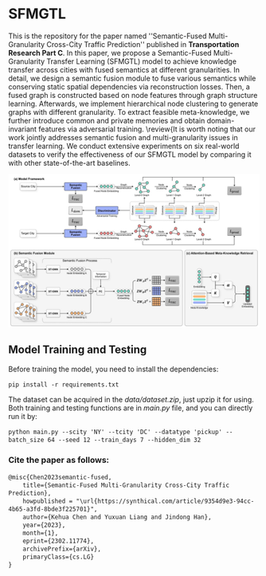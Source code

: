 # SFMGTL
This is the repository for the paper named ''Semantic-Fused Multi-Granularity Cross-City Traffic Prediction'' published in **Transportation Research Part C**. In this paper, we propose a Semantic-Fused Multi-Granularity Transfer Learning (SFMGTL) model to achieve knowledge transfer across cities with fused semantics at different granularities. In detail, we design a semantic fusion module to fuse various semantics while conserving static spatial dependencies via reconstruction losses. Then, a fused graph is constructed based on node features through graph structure learning. Afterwards, we implement hierarchical node clustering to generate graphs with different granularity. To extract feasible meta-knowledge, we further introduce common and private memories and obtain domain-invariant features via adversarial training. \review{It is worth noting that our work jointly addresses semantic fusion and multi-granularity issues in transfer learning. We conduct extensive experiments on six real-world datasets to verify the effectiveness of our SFMGTL model by comparing it with other state-of-the-art baselines. 

<img src="model.jpg" alt="model" width="700" />

## Model Training and Testing

Before training the model, you need to install the dependencies:

```shell
pip install -r requirements.txt
```



The dataset can be acquired in the *data/dataset.zip*, just upzip it for using. Both training and testing functions are in *main.py* file, and you can directly run it by:

```shell
python main.py --scity 'NY' --tcity 'DC' --datatype 'pickup' --batch_size 64 --seed 12 --train_days 7 --hidden_dim 32
```



### Cite the paper as follows:

    @misc{Chen2023semantic-fused,
        title={Semantic-Fused Multi-Granularity Cross-City Traffic Prediction},
        howpublished = "\url{https://synthical.com/article/9354d9e3-94cc-4b65-a3fd-8bde3f225701}",
        author={Kehua Chen and Yuxuan Liang and Jindong Han},
        year={2023},
        month={1},
        eprint={2302.11774},
        archivePrefix={arXiv},
        primaryClass={cs.LG}
    }

